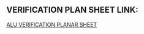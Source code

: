 ## VERIFICATION PLAN SHEET LINK:
[ALU VERIFICATION PLANAR SHEET](https://docs.google.com/spreadsheets/d/1yfM7D9r4y9-2dNhEo2Sbz9A-pepWO2nO/edit?usp=drive_link&ouid=113766502478178390742&rtpof=true&sd=true)
